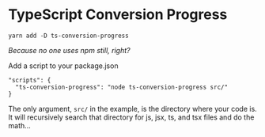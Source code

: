 # TypeScript Conversion Progress

`yarn add -D ts-conversion-progress`

*Because no one uses npm still, right?*

Add a script to your package.json
```
"scripts": {
  "ts-conversion-progress": "node ts-conversion-progress src/"
}
```

The only argument, `src/` in the example, is the directory where your code is. It will recursively search that directory for js, jsx, ts, and tsx files and do the math...
